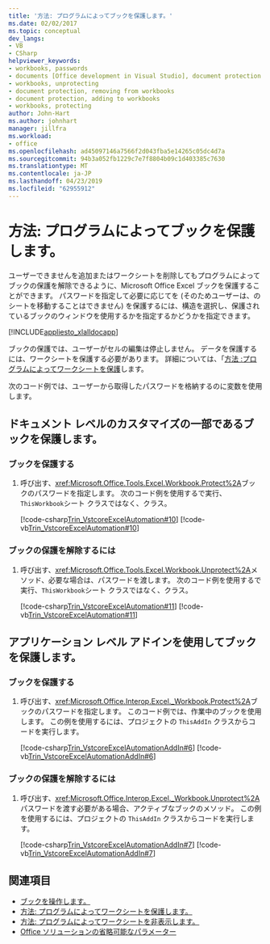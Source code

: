 ```yaml
---
title: '方法: プログラムによってブックを保護します。'
ms.date: 02/02/2017
ms.topic: conceptual
dev_langs:
- VB
- CSharp
helpviewer_keywords:
- workbooks, passwords
- documents [Office development in Visual Studio], document protection
- workbooks, unprotecting
- document protection, removing from workbooks
- document protection, adding to workbooks
- workbooks, protecting
author: John-Hart
ms.author: johnhart
manager: jillfra
ms.workload:
- office
ms.openlocfilehash: ad45097146a7566f2d043fba5e14265c05dc4d7a
ms.sourcegitcommit: 94b3a052fb1229c7e7f8804b09c1d403385c7630
ms.translationtype: MT
ms.contentlocale: ja-JP
ms.lasthandoff: 04/23/2019
ms.locfileid: "62955912"
---
```

# <a name="how-to-programmatically-protect-workbooks"></a>方法: プログラムによってブックを保護します。
  ユーザーできませんを追加またはワークシートを削除してもプログラムによってブックの保護を解除できるように、Microsoft Office Excel ブックを保護することができます。 パスワードを指定して必要に応じてを (そのためユーザーは、のシートを移動することはできません) を保護するには、構造を選択し、保護されているブックのウィンドウを使用するかを指定するかどうかを指定できます。

 [!INCLUDE[appliesto_xlalldocapp](../vsto/includes/appliesto-xlalldocapp-md.md)]

 ブックの保護では、ユーザーがセルの編集は停止しません。 データを保護するには、ワークシートを保護する必要があります。 詳細については、「[方法 :プログラムによってワークシートを保護](../vsto/how-to-programmatically-protect-worksheets.md)します。

 次のコード例では、ユーザーから取得したパスワードを格納するのに変数を使用します。

## <a name="protect-a-workbook-that-is-part-of-a-document-level-customization"></a>ドキュメント レベルのカスタマイズの一部であるブックを保護します。

### <a name="to-protect-a-workbook"></a>ブックを保護する

1. 呼び出す、<xref:Microsoft.Office.Tools.Excel.Workbook.Protect%2A>ブックのパスワードを指定します。 次のコード例を使用するで実行、`ThisWorkbook`シート クラスではなく、クラス。

     [!code-csharp[Trin_VstcoreExcelAutomation#10](../vsto/codesnippet/CSharp/Trin_VstcoreExcelAutomationCS/ThisWorkbook.cs#10)]
     [!code-vb[Trin_VstcoreExcelAutomation#10](../vsto/codesnippet/VisualBasic/Trin_VstcoreExcelAutomation/ThisWorkbook.vb#10)]

### <a name="to-unprotect-a-workbook"></a>ブックの保護を解除するには

1. 呼び出す、<xref:Microsoft.Office.Tools.Excel.Workbook.Unprotect%2A>メソッド、必要な場合は、パスワードを渡します。 次のコード例を使用するで実行、`ThisWorkbook`シート クラスではなく、クラス。

     [!code-csharp[Trin_VstcoreExcelAutomation#11](../vsto/codesnippet/CSharp/Trin_VstcoreExcelAutomationCS/ThisWorkbook.cs#11)]
     [!code-vb[Trin_VstcoreExcelAutomation#11](../vsto/codesnippet/VisualBasic/Trin_VstcoreExcelAutomation/ThisWorkbook.vb#11)]

## <a name="protect-a-workbook-by-using-an-application-level-add-in"></a>アプリケーション レベル アドインを使用してブックを保護します。

### <a name="to-protect-a-workbook"></a>ブックを保護する

1. 呼び出す、<xref:Microsoft.Office.Interop.Excel._Workbook.Protect%2A>ブックのパスワードを指定します。 このコード例では、作業中のブックを使用します。 この例を使用するには、プロジェクトの `ThisAddIn` クラスからコードを実行します。

     [!code-csharp[Trin_VstcoreExcelAutomationAddIn#6](../vsto/codesnippet/CSharp/trin_vstcoreexcelautomationaddin/ThisAddIn.cs#6)]
     [!code-vb[Trin_VstcoreExcelAutomationAddIn#6](../vsto/codesnippet/VisualBasic/trin_vstcoreexcelautomationaddin/ThisAddIn.vb#6)]

### <a name="to-unprotect-a-workbook"></a>ブックの保護を解除するには

1. 呼び出す、<xref:Microsoft.Office.Interop.Excel._Workbook.Unprotect%2A>パスワードを渡す必要がある場合、アクティブなブックのメソッド。 この例を使用するには、プロジェクトの `ThisAddIn` クラスからコードを実行します。

     [!code-csharp[Trin_VstcoreExcelAutomationAddIn#7](../vsto/codesnippet/CSharp/trin_vstcoreexcelautomationaddin/ThisAddIn.cs#7)]
     [!code-vb[Trin_VstcoreExcelAutomationAddIn#7](../vsto/codesnippet/VisualBasic/trin_vstcoreexcelautomationaddin/ThisAddIn.vb#7)]

## <a name="see-also"></a>関連項目
- [ブックを操作します。](../vsto/working-with-workbooks.md)
- [方法: プログラムによってワークシートを保護します。](../vsto/how-to-programmatically-protect-worksheets.md)
- [方法: プログラムによってワークシートを非表示します。](../vsto/how-to-programmatically-hide-worksheets.md)
- [Office ソリューションの省略可能なパラメーター](../vsto/optional-parameters-in-office-solutions.md)
